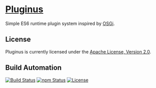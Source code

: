 # [Pluginus](http://pluginus.hive.pt)

Simple ES6 runtime plugin system inspired by [OSGi](https://www.osgi.org/).

## License

Pluginus is currently licensed under the [Apache License, Version 2.0](http://www.apache.org/licenses/).

## Build Automation

[![Build Status](https://travis-ci.org/hivesolutions/pluginus.svg?branch=master)](https://travis-ci.org/hivesolutions/pluginus)
[![npm Status](https://img.shields.io/npm/v/pluginus.svg)](https://www.npmjs.com/package/pluginus)
[![License](https://img.shields.io/badge/license-Apache%202.0-blue.svg)](https://www.apache.org/licenses/)
